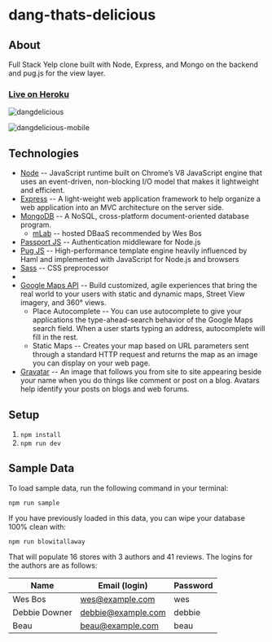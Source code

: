 # dang-thats-delicious


## About

Full Stack Yelp clone built with Node, Express, and Mongo on the backend and pug.js for the view layer.

### [Live on Heroku](https://dangdelicious.herokuapp.com/)

![dangdelicious](https://user-images.githubusercontent.com/6540117/51416428-bdeb2900-1b36-11e9-9e0f-2c4602b4c0db.png)

![dangdelicious-mobile](https://user-images.githubusercontent.com/6540117/51416499-00ad0100-1b37-11e9-8084-b7bcc610e82b.png)


## Technologies

* [Node](https://nodejs.org/en/) -- JavaScript runtime built on Chrome’s V8 JavaScript engine that uses an event-driven, non-blocking I/O model that makes it lightweight and efficient.
* [Express](https://expressjs.com/) -- A light-weight web application framework to help organize a web application into an MVC architecture on the server side.
* [MongoDB](https://www.mongodb.com/) -- A NoSQL, cross-platform document-oriented database program.
  * [mLab](https://mlab.com/) -- hosted DBaaS recommended by Wes Bos
* [Passport JS](http://www.passportjs.org/) -- Authentication middleware for Node.js
* [Pug JS](https://pugjs.org/api/getting-started.html) --  High-performance template engine heavily influenced by Haml and implemented with JavaScript for Node.js and browsers
* [Sass](https://sass-lang.com/) -- CSS preprocessor
*
* [Google Maps API](https://developers.google.com/maps/documentation/) -- Build customized, agile experiences that bring the real world to your users with static and dynamic maps, Street View imagery, and 360° views.
  * Place Autocomplete -- You can use autocomplete to give your applications the type-ahead-search behavior of the Google Maps search field. When a user starts typing an address, autocomplete will fill in the rest.
  * Static Maps -- Creates your map based on URL parameters sent through a standard HTTP request and returns the map as an image you can display on your web page.
* [Gravatar](https://en.gravatar.com/) -- An image that follows you from site to site appearing beside your name when you do things like comment or post on a blog. Avatars help identify your posts on blogs and web forums.

## Setup
1. `npm install`
2. `npm run dev`

## Sample Data

To load sample data, run the following command in your terminal:

`npm run sample`

If you have previously loaded in this data, you can wipe your database 100% clean with:

`npm run blowitallaway`

That will populate 16 stores with 3 authors and 41 reviews. The logins for the authors are as follows:

|Name|Email (login)|Password|
|---|---|---|
|Wes Bos|wes@example.com|wes|
|Debbie Downer|debbie@example.com|debbie|
|Beau|beau@example.com|beau|


